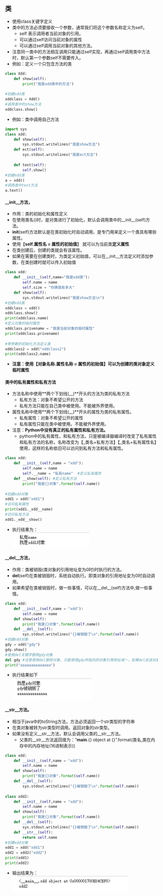## 类
* 使用class关键字定义
* 类中的方法必须要接收一个参数，通常我们将这个参数名称定义为self。
    * self 表示调用者当前对象的引用。
    * 可以通过self访问当前对象的属性
    * 可以通过self调用当前对象的其他方法。
* 注意同一类中的方法相互调用只能通过self实现，再通过self调用类中方法时，默认第一个参数self不需要传入。
* 例如：定义一个只包含方法的类
````python
class Xdd:
    def show(self):
        print("我是xdd类中的方法")

#创建xdd类
xddclass = Xdd()
#调用类中的show方法
xddclass.show()
```` 
* 例如：类中调用自己方法
````python
import sys
class xdd:
    def show(self):
        sys.stdout.writelines("我是show方法")
    def ect(self):
        sys.stdout.writelines("我是ect方法")
        
    def text(self):
        self.show()
#创建xdd类
a = xdd()
#调用类中text方法
a.text()
````  
#### __init__方法，
* 作用：类的初始化和属性定义
* 在使用类名()时，是对类进行了初始化，默认会调用类中的__init__(self)方法。
* __init__(self)方法默认是在类初始化时自动调用，是专门用来定义一个类具有哪些属性。
* 使用【**self.属性名 = 属性的初始值**】 就可以为当前类**定义属性**
* 在类创建后，创建的类就会有该属性。
* 如果在需要在创建类时，为类定义初始值，可以在__init__方法定义时添加参数，在类创建时就可以传入初始值
````python
class xdd:
    def __init__(self,name="我是xdd类"):
        self.name = name
        self.size = "你猜我有多大"
    def show(self):
        sys.stdout.writelines("我是show方法\n")
#创建xdd类
xddclass = xdd()
xddclass.show()
print(xddclass.name)
#定义对象的临时属性
xddclass.privename = "我是当前对象的临时属性"
print(xddclass.privename)

#带参数的初始化方法定义类
xddclass2 = xdd("xddclass2")
print(xddclass2.name)
````
* **注意：使用【对象名称.属性名称 = 属性的初始值】可以为创建的类对象定义临时属性**   
#### 类中的私有属性和私有方法
* 方法名称中使用**两个下划线(__)**开头的方法为类的私有方法
    * 私有方法：对象不希望公开的方法
    * 私有方法只能在自己类中被使用。不能被外界使用。
* 属性名称中使用**两个下划线(__)**开头的属性为类的私有属性。
    * 私有属性：对象不希望公开的属性
    * 私有属性只能在类中被使用。不能被外界使用。  
* 注意：**Python中没有真正的私有属性和私有方法。**
    * python中的私有属性，和私有方法，只是被编译器编译时改变了私有属性和私有方法的名称，名称改变为【_类名+私有方法】【_类名+私有属性名】使用，这样的名称依旧可以访问到私有方法和私有属性。
````python
class xdd:
    def __init__(self,name = "xdd"):
        self.name = name
        self.__name = "私有name"  #定义私有属性
    def __show(self): #定义私有方法
        print("我是{}对象".format(self.name))

#创建xdd对象
xdd1 = xdd("xdd1")
#访问私有属性
print(xdd1._xdd__name)
#访问私有方法
xdd1._xdd__show()
````  
* 执行结果为：  
![class003](https://raw.githubusercontent.com/1263351411/xdd.github.io/master/img/python/class003.jpg)

#### __del__方法，
* 作用：类被销毁(类对象的引用地址变为0时)时执行的方法。
* __del__(self)在类被销毁时，系统自动执行。即类对象的引用地址变为0时自动调用。
* 如果希望在类被销毁时，做一些事情，可以在__del__(self)方法中,做一些事情。
````python
class xdd:
    def __init__(self,name = "xdd"):
        self.name = name
    def show(self):
        print("我是{}对象".format(self.name))
    def __del__(self):
        sys.stdout.writelines("{}被销毁了\n".format(self.name))
#创建xdd对象
gdy = xdd("gdy")
gdy.show()
#使用del关键字删除gdy对象
del gdy #注意使用del删除对象，只能使得gdy所指向的对象引用地址减一，如果del后该对象的引用地址依然不为0，则不会调用__del__方法
print("aaaaaaaaaaaaaa")
````  
* 执行结果如下  
![class001](https://raw.githubusercontent.com/1263351411/xdd.github.io/master/img/python/class001.jpg)  
#### __str__方法。
* 相当于java中的toString方法，方法必须返回一个str类型的字符串
* 在类对象被转为str类型时调用。返回对象的str类型。
* 如果没有定义__str__方法，默认会调用父类的__str__方法。
    * 父类的__str__方法返回值为：“__main__.{} object at {}”.format(类名,类在内存中的内存地址(16进制表示))
````python
class xdd:
    def __init__(self,name = "xdd"):
        self.name = name
    def show(self):
        print("我是{}对象".format(self.name))
    def __del__(self):
        sys.stdout.writelines("{}被销毁了\n".format(self.name))

class xdd2:
    def __init__(self,name = "xdd"):
        self.name = name
    def show(self):
        print("我是{}对象".format(self.name))
    def __del__(self):
        sys.stdout.writelines("{}被销毁了\n".format(self.name))
    def __str__(self):
        return self.name
#创建xdd对象
xdd1 = xdd("xdd1")
xdd2 = xdd2("xdd2")
print(xdd1)
print(xdd2)
````  
* 输出结果为：  
![class002](https://raw.githubusercontent.com/1263351411/xdd.github.io/master/img/python/class002.jpg)    



